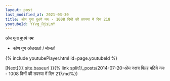 ```yaml
---
layout: post
last_modified_at: 2021-03-30
title: ओम गुना बुधये नमः - 1008 दिनों की तपस्या में दिन 218
youtubeId: YYvg_RjsLnY
---
```

 
 
 ओम गुना बुधये नमः  
 
 -  कोण गुण ओळखतो / मोजतो 
 
  
 
  
 
 
 
 
 
 


{% include youtubePlayer.html id=page.youtubeId %}
 
[Next]({{ site.baseurl }}{% link  split1/_posts/2014-07-20-ओम नक्षत्र विग्रह मठिये नमः - 1008 दिनों की तपस्या में दिन 217.md%})
 
